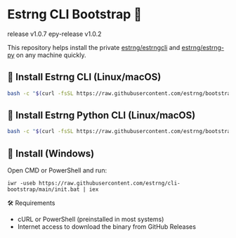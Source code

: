 # Estrng CLI Bootstrap 🚀

release v1.0.7
epy-release v1.0.2

This repository helps install the private [estrng/estrngcli](https://github.com/estrng/estrngcli) and [estrng/estrng-py](https://github.com/estrng/estrng-py) on any machine quickly.

## 🧪 Install Estrng CLI (Linux/macOS)

```bash
bash -c "$(curl -fsSL https://raw.githubusercontent.com/estrng/bootstrap/main/init.sh)"
```

## 🧪 Install Estrng Python CLI (Linux/macOS)

```bash
bash -c "$(curl -fsSL https://raw.githubusercontent.com/estrng/bootstrap/main/init-py.sh)"
```

## 🧪 Install (Windows)

Open CMD or PowerShell and run:

```pws
iwr -useb https://raw.githubusercontent.com/estrng/cli-bootstrap/main/init.bat | iex
```
🛠 Requirements

  - cURL or PowerShell (preinstalled in most systems)
  - Internet access to download the binary from GitHub Releases